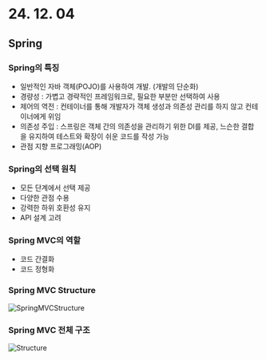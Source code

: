 # 24. 12. 04

## Spring

### Spring의 특징
* 일반적인 자바 객체(POJO)를 사용하여 개발. (개발의 단순화)
* 경량성 : 가볍고 경략적인 프레임워크로, 필요한 부분만 선택하여 사용
* 제어의 역전 : 컨테이너를 통해 개발자가 객체 생성과 의존성 관리를 하지 않고 컨테이너에게 위임
* 의존성 주입 : 스프링은 객체 간의 의존성을 관리하기 위한 DI를 제공, 느슨한 결합을 유지하여 테스트와 확장이 쉬운 코드를 작성 가능
* 관점 지향 프로그래밍(AOP) 

### Spring의 선택 원칙
* 모든 단계에서 선택 제공
* 다양한 관점 수용
* 강력한 하위 호환성 유지
* API 설계 고려

### Spring MVC의 역할
* 코드 간결화
* 코드 정형화

### Spring MVC Structure
![SpringMVCStructure](https://github.com/user-attachments/assets/d56e5ea6-a5f3-40cc-bab8-575a220a2a80)

### Spring MVC 전체 구조
![Structure](https://github.com/user-attachments/assets/c3ddc51e-79c2-4080-8df8-017d80d1a4db)

